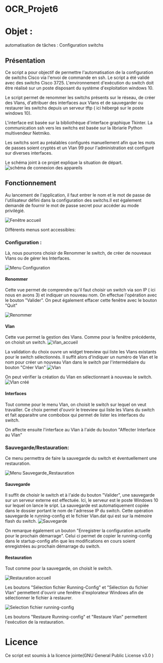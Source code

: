 # OCR_Projet6
# Objet :
automatisation de tâches : Configuration switchs

## Présentation
Ce script a pour objectif de permettre l'automatisation de la configuration de switchs Cisco via l'envoi de commande en ssh. 
Le script a été validé avec des switchs Cisco 3725. L'environnement d'exécution du switch doit être réalisé sur un poste disposant du système d'exploitation windows 10.

Le script permet de renommer les switchs présents sur le réseau, de créer des Vlans, d'attribuer des interfaces aux Vlans et de sauvegarder ou restaurer les switchs depuis un serveur tftp ( ici hébergé sur le poste windows 10).

L'interface est basée  sur la bibliothèque d'interface graphique Tkinter.
La communication ssh vers les switchs est basée sur la libriarie Python multivendeur Netmiko. 

Les switchs sont au préalables configurés manuellement afin que les mots de passes soient cryptés et un Vlan 99 pour l'administration est configuré sur diverses interfaces. 

Le schéma joint à ce projet explique la situation de départ. ![schéma de connexion des appareils](https://github.com/Gaspar-F/OCR_Projet6/blob/1f4695c47bbf8351426ea86e02da65503d24c140/Images/sch%C3%A9ma%20de%20connexion%20des%20appareils.png)

## Fonctionnement
Au lancement de l'application, il faut entrer le nom et le mot de passe de l'utilisateur défini dans la configuration des switchs.Il est également demandé de fournir le mot de passe secret pour accéder au mode privilégié.

 ![Fenêtre accueil](https://github.com/Gaspar-F/OCR_Projet6/blob/628589a409c0133c420df154063fb94c4c54fd4e/Images/Fen%C3%AAtre%20accueil.png)

Différents menus sont accessibles:

### Configuration : 
Là, nous pourrons choisir de Renommer le switch, de créer de nouveaux Vlans ou de gérer les Interfaces.

![Menu Configuration](https://github.com/Gaspar-F/OCR_Projet6/blob/628589a409c0133c420df154063fb94c4c54fd4e/Images/Menu%20Configuration.png)

#### Renommer
Cette vue permet de comprendre qu'il faut choisir un switch via son IP ( ici nous en avons 3) et indiquer un nouveau nom. On effectue l'opération avec le bouton "Valider". On peut également effacer cette fenêtre avec le bouton "Quit"

![Renommer](https://github.com/Gaspar-F/OCR_Projet6/blob/744135750da4c380849b44fb85c3f6da18383cad/Images/Renommer.png)

#### Vlan
Cette vue permet la gestion des Vlans. Comme pour la fenêtre précédente, on choisit un switch. 
![Vlan_accueil](https://github.com/Gaspar-F/OCR_Projet6/blob/628589a409c0133c420df154063fb94c4c54fd4e/Images/Vlan_accueil.png)

La validation du choix ouvre un widget treeview qui liste les Vlans existants pour le switch sélectionnés.
Il suffit alors d'indiquer un numéro de Vlan et le nom pour créer un nouveau Vlan dans le switch par l'intermédiaire du bouton "Créer Vlan"
![Vlan](https://github.com/Gaspar-F/OCR_Projet6/blob/628589a409c0133c420df154063fb94c4c54fd4e/Images/Vlan.png)

On peut vérifier la création du Vlan en sélectionnant à nouveau le switch.
![Vlan créé](https://github.com/Gaspar-F/OCR_Projet6/blob/628589a409c0133c420df154063fb94c4c54fd4e/Images/Vlan%20cr%C3%A9%C3%A9.png)

#### Interfaces
Tout comme pour le menu Vlan, on choisit le switch sur lequel on veut travailler. Ce choix permet d'ouvrir le treeview qui liste les Vlans du switch et fait apparaitre une combobox qui permet de lister les interfaces du switch.

On affecte ensuite l'interface au Vlan à l'aide du bouton "Affecter Interface au Vlan"


### Sauvegarde/Restauration:
Ce menu permettra de faire la sauvegarde du switch et éventuellement une restauration.

![Menu Sauvegarde_Restauration](https://github.com/Gaspar-F/OCR_Projet6/blob/628589a409c0133c420df154063fb94c4c54fd4e/Images/Menu%20Sauvegarde_Restauration.png)

#### Sauvegarde
Il suffit de choisir le switch et à l'aide du bouton "Valider", une sauvegarde sur un serveur externe est effectuée. Ici, le serveur est le poste Windows 10 sur lequel on lance le sript. La sauvegarde est automatiquement copiée dans le dossier portant le nom de l'adrresse IP du switch. Cette opération sauvegarde le running-config et le fichier Vlan.dat qui est sur la mémoire flash du switch.
![Sauvegarde](https://github.com/Gaspar-F/OCR_Projet6/blob/551b537f50b62b628c260725658882add3c15376/Images/Sauvegarde.png)

On remarque également un bouton "Enregistrer la configuration actuelle pour le prochain démarrage". Celui ci permet de copier le running-config dans le startup-config afin que les modifications en cours soient enregistrées au prochain démarrage du switch.

#### Restauration
Tout comme pour la sauvegarde, on choisit le switch.

![Restauration accueil](https://github.com/Gaspar-F/OCR_Projet6/blob/551b537f50b62b628c260725658882add3c15376/Images/Restauration%20accueil.png)

Les boutons "Sélection fichier Running-Config" et "Sélection du fichier Vlan" permettent d'ouvrir une fenêtre d'explorateur Windows afin de sélectionner le fichier à restaurer. 

![Selection fichier running-config](https://github.com/Gaspar-F/OCR_Projet6/blob/551b537f50b62b628c260725658882add3c15376/Images/Selection%20fichier%20running-config.png)

Les boutons "Restaure Running-config" et "Restaure Vlan" permettent l'exécution de la restauration.


# Licence
Ce script est soumis à la licence jointe(GNU General Public License v3.0 )
